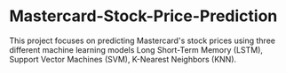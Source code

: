 # Mastercard-Stock-Price-Prediction
This project focuses on predicting Mastercard's stock prices using three different machine learning models Long Short-Term Memory (LSTM), Support Vector Machines (SVM), K-Nearest Neighbors (KNN).
